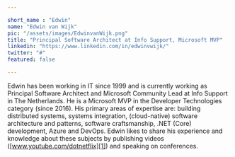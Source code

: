 ```yaml
---

short_name : "Edwin"
name: "Edwin van Wijk"
pic: "/assets/images/EdwinvanWijk.png"
title: "Principal Software Architect at Info Support, Microsoft MVP"
linkedin: "https://www.linkedin.com/in/edwinvwijk/"
twitter: "#"
featured: false

---
```


Edwin has been working in IT since 1999 and is currently working as Principal Software Architect and Microsoft Community Lead at Info Support in The Netherlands. He is a Microsoft MVP in the Developer Technologies category (since 2016). His primary areas of expertise are: building distributed systems, systems integration, (cloud-native) software architecture and patterns, software craftsmanship, .NET (Core) development, Azure and DevOps. Edwin likes to share his experience and knowledge about these subjects by publishing videos ([www.youtube.com/dotnetflix][1]) and speaking on conferences.

[1]: https://www.youtube.com/dotnetflix